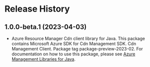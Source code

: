 # Release History

## 1.0.0-beta.1 (2023-04-03)

- Azure Resource Manager Cdn client library for Java. This package contains Microsoft Azure SDK for Cdn Management SDK. Cdn Management Client. Package tag package-preview-2023-02. For documentation on how to use this package, please see [Azure Management Libraries for Java](https://aka.ms/azsdk/java/mgmt).
